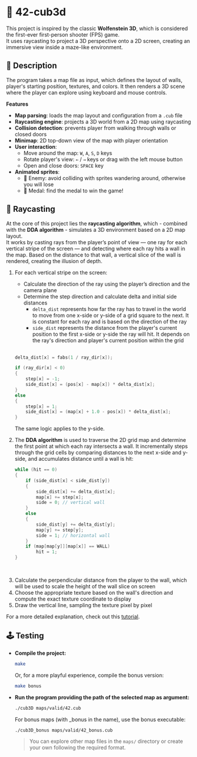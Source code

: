 # 🎲 42-cub3d

This project is inspired by the classic **Wolfenstein 3D**, which is considered the first-ever first-person shooter (FPS) game.</br>
It uses raycasting to project a 3D perspective onto a 2D screen, creating an immersive view inside a maze-like environment.

## 📝 Description
The program takes a map file as input, which defines the layout of walls, player's starting position, textures, and colors. It then renders a 3D scene where the player can explore using keyboard and mouse controls.

**Features**
* **Map parsing**: loads the map layout and configuration from a `.cub` file
* **Raycasting engine**: projects a 3D world from a 2D map using raycasting
* **Collision detection**: prevents player from walking through walls or closed doors
* **Minimap**: 2D top-down view of the map with player orientation
* **User interaction**:
  * Move around the map: `W`, `A`, `S`, `D` keys
  * Rotate player's view: `←` / `→` keys or drag with the left mouse button
  * Open and close doors: `SPACE` key
* **Animated sprites**:
  * 🧟 Enemy: avoid colliding with sprites wandering around, otherwise you will lose
  * 🏅 Medal: find the medal to win the game!

## 🔅 Raycasting
At the core of this project lies the **raycasting algorithm**, which - combined with the **DDA algorithm** - simulates a 3D environment based on a 2D map layout.</br>
It works by casting rays from the player’s point of view — one ray for each vertical stripe of the screen — and detecting where each ray hits a wall in the map. Based on the distance to that wall, a vertical slice of the wall is rendered, creating the illusion of depth.

1. For each vertical stripe on the screen:
    * Calculate the direction of the ray using the player’s direction and the camera plane
    * Determine the step direction and calculate delta and initial side distances
      - `delta_dist` represents how far the ray has to travel in the world to move from one x-side or y-side of a grid square to the next. It is constant for each ray and is based on the direction of the ray
      - `side_dist` represents the distance from the player's current position to the first x-side or y-side the ray will hit. It depends on the ray's direction and player's current position within the grid
      </br>
    ```c
    delta_dist[x] = fabs(1 / ray_dir[x]);
    
    if (ray_dir[x] < 0)
    {
        step[x] = -1;
        side_dist[x] = (pos[x] - map[x]) * delta_dist[x];
    }
    else
    {
        step[x] = 1;
        side_dist[x] = (map[x] + 1.0 - pos[x]) * delta_dist[x];
    }
    ```
    The same logic applies to the y-side.</br>

2. The **DDA algorithm** is used to traverse the 2D grid map and determine the first point at which each ray intersects a wall. It incrementally steps through the grid cells by comparing distances to the next x-side and y-side, and accumulates distance until a wall is hit:

    ```c
    while (hit == 0)
    {
        if (side_dist[x] < side_dist[y])
        {
            side_dist[x] += delta_dist[x];
            map[x] += step[x];
            side = 0; // vertical wall
        }
        else
        {
            side_dist[y] += delta_dist[y];
            map[y] += step[y];
            side = 1; // horizontal wall
        }
        if (map[map[y]][map[x]] == WALL)
            hit = 1;
    }
    ```
</br>

3. Calculate the perpendicular distance from the player to the wall, which will be used to scale the height of the wall slice on screen
4. Choose the appropriate texture based on the wall's direction and compute the exact texture coordinate to display
5. Draw the vertical line, sampling the texture pixel by pixel

For a more detailed explanation, check out this [tutorial](https://lodev.org/cgtutor/raycasting.html).

## 🕹️ Testing

* **Compile the project:**
  ```sh
  make
  ```
  Or, for a more playful experience, compile the bonus version:
  ```sh
  make bonus
  ```
* **Run the program providing the path of the selected map as argument:**
  ```sh
  ./cub3D maps/valid/42.cub
  ```
  For bonus maps (with _bonus in the name), use the bonus executable:
  ```sh
  ./cub3D_bonus maps/valid/42_bonus.cub
  ```
  
  > You can explore other map files in the `maps/` directory or create your own following the required format.
